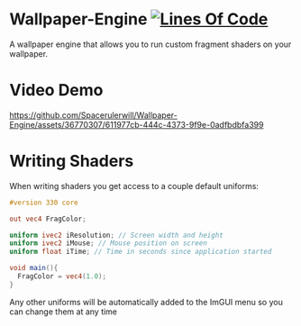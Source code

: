 # Wallpaper-Engine  [![Lines Of Code](https://tokei.rs/b1/github/Spacerulerwill/Wallpaper-Engine?category=code)](https://github.com/XAMPPRocky/tokei)
A wallpaper engine that allows you to run custom fragment shaders on your wallpaper.

# Video Demo
https://github.com/Spacerulerwill/Wallpaper-Engine/assets/36770307/611977cb-444c-4373-9f9e-0adfbdbfa399

# Writing Shaders

When writing shaders you get access to a couple default uniforms:

```glsl
#version 330 core

out vec4 FragColor;

uniform ivec2 iResolution; // Screen width and height
uniform ivec2 iMouse; // Mouse position on screen
uniform float iTime; // Time in seconds since application started

void main(){
  FragColor = vec4(1.0);
}
```

Any other uniforms will be automatically added to the ImGUI menu so you can change them at any time
